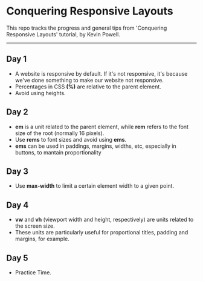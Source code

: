 # Conquering Responsive Layouts

This repo tracks the progress and general tips from 'Conquering Responsive Layouts' tutorial, by Kevin Powell.

<hr>

## Day 1
* A website is responsive by default. If it's not responsive, it's because we've done something to make our website not responsive.
* Percentages in CSS **(%)** are relative to the parent element.
* Avoid using heights.

## Day 2
* **em** is a unit related to the parent element, while **rem** refers to the font size of the root (normally 16 pixels).
* Use **rems** to font sizes and avoid using **ems**.
* **ems** can be used in paddings, margins, widths, etc, especially in buttons, to mantain proportionality

## Day 3
* Use **max-width** to limit a certain element width to a given point.

## Day 4
* **vw** and **vh** (viewport width and height, respectively) are units related to the screen size.
* These units are particularly useful for proportional titles, padding and margins, for example.

## Day 5
* Practice Time.
